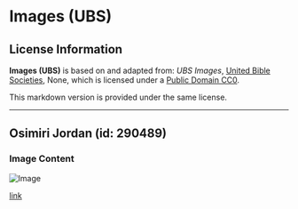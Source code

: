 # Images (UBS)

## License Information

**Images (UBS)** is based on and adapted from: _UBS Images_, [United Bible Societies](https://unitedbiblesocieties.org/), None, which is licensed under a [Public Domain CC0](https://creativecommons.org/public-domain/cc0/).

This markdown version is provided under the same license.



--------------------------------

## Osimiri Jordan (id: 290489)

### Image Content

![Image](https://cdn.aquifer.bible/aquifer-content/resources/Media/JordanRiver.jpg)

[link](https://cdn.aquifer.bible/aquifer-content/resources/Media/JordanRiver.jpg)



